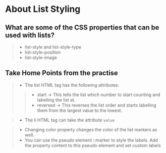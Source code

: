 # About List Styling

## What are some of the CSS properties that can be used with lists?

> - list-style and list-style-type
> - list-style-position
> - list-style-image

## Take Home Points from the practise

> - The list HTML tag has the following attributes:
>> - start -> This tells the list which number to start counting and labelling the list at.
>> - reversed -> This reverses the list order and starts labelling them from the largest value to the lowest.

> - The li HTML tag can take the attribute `value`

> - Changing color property changes the color of the list markers as well.
> - You can use the pseudo element ::marker to style the labels. Add the property content to this pseudo element and set custom labels
